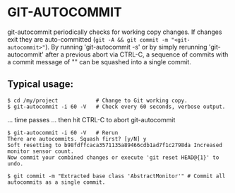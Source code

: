 # GIT-AUTOCOMMIT

git-autocommit periodically checks for working copy changes. If changes exit they are auto-committed (`git -A && git commit -m "<git-autocommit>"`).
By running 'git-autocommit -s' or by simply rerunning 'git-autocommit' after a previous abort via CTRL-C, a sequence of commits with a commit message of "<git-autocommit>" can be squashed into a single commit.

## Typical usage:

```
$ cd /my/project            # Change to Git working copy.
$ git-autocommit -i 60 -V   # Check every 60 seconds, verbose output.
```
... time passes ... then hit CTRL-C to abort git-autocommit
```
$ git-autocommit -i 60 -V   # Rerun
There are autocommits. Squash first? [y/N] y
Soft resetting to b98fdffcaca3571135a89466cdb1ad7f1c2798da Increased monitor sensor count.
Now commit your combined changes or execute 'git reset HEAD@{1}' to undo.

$ git commit -m "Extracted base class 'AbstractMonitor'" # Commit all autocommits as a single commit.
```

